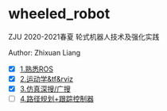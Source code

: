 # wheeled_robot
ZJU 2020-2021春夏 轮式机器人技术及强化实践

Author: Zhixuan Liang

* [x] [1.熟悉ROS](document/1_tutorials.md)
* [x] [2.运动学&tf&rviz](document/2_models.md)
* [x] [3.仿真深搜/广搜](document/3_search.md)
* [ ] [4.路径规划+跟踪控制器](document/4_pathplan.md)
